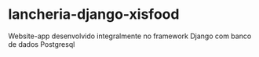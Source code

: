 # lancheria-django-xisfood
Website-app desenvolvido integralmente no framework Django com banco de dados Postgresql
